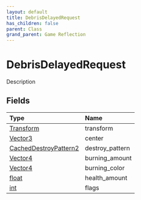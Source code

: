 ```yaml
---
layout: default
title: DebrisDelayedRequest
has_children: false
parent: Class
grand_parent: Game Reflection
---
```

# DebrisDelayedRequest
Description 

## Fields

| Type | Name |
|:----------|:--------------|
| [Transform](/riftbreaker-wiki/docs/game-reflection/classes/transform/) | transform |
| [Vector3](/riftbreaker-wiki/docs/game-reflection/classes/vector3/) | center |
| [CachedDestroyPattern2](/riftbreaker-wiki/docs/game-reflection/components/cached_destroy_pattern2/) | destroy_pattern |
| [Vector4](/riftbreaker-wiki/docs/game-reflection/classes/vector4/) | burning_amount |
| [Vector4](/riftbreaker-wiki/docs/game-reflection/classes/vector4/) | burning_color |
| [float](/riftbreaker-wiki/docs/game-reflection/components/float/) | health_amount |
| [int](/riftbreaker-wiki/docs/game-reflection/enums/int/) | flags |

